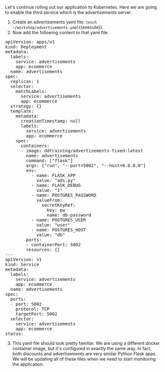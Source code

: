 Let's continue rolling out our application to Kubernetes. Here we are going to enable the third service which is the advertisements server. 

1.  Create an advertisements yaml file: `touch ~/workshop/advertisements.yaml`{{execute}}.
2.  Now add the following content to that yaml file: 
<pre class="file" data-target="clipboard">
apiVersion: apps/v1
kind: Deployment
metadata:
  labels:
    service: advertisements
    app: ecommerce
  name: advertisements 
spec:
  replicas: 1
  selector:
    matchLabels:
      service: advertisements
      app: ecommerce
  strategy: {}
  template:
    metadata:
      creationTimestamp: null
      labels:
        service: advertisements
        app: ecommerce
    spec:
      containers:
      - image: ddtraining/advertisements-fixed:latest
        name: advertisements 
        command: ["flask"]
        args: ["run", "--port=5002", "--host=0.0.0.0"]
        env:
          - name: FLASK_APP
            value: "ads.py"
          - name: FLASK_DEBUG
            value: "1"
          - name: POSTGRES_PASSWORD
            valueFrom:
              secretKeyRef:
                key: pw
                name: db-password
          - name: POSTGRES_USER
            value: "user"
          - name: POSTGRES_HOST
            value: "db"
        ports:
        - containerPort: 5002
        resources: {}
---
apiVersion: v1
kind: Service
metadata:
  labels:
    service: advertisements
    app: ecommerce
  name: advertisements
spec:
  ports:
  - port: 5002
    protocol: TCP
    targetPort: 5002
  selector:
    service: advertisements
    app: ecommerce
status:
</pre>
3.  This yaml file should look pretty familiar. We are using a different docker container image, but it's configured in exactly the same way. In fact, both discounts and advertisements are very similar Python Flask apps. We will be updating all of these files when we need to start monitoring the application.